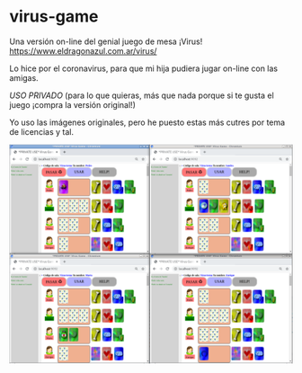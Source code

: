 # virus-game

Una versión on-line del genial juego de mesa ¡Virus! https://www.eldragonazul.com.ar/virus/

Lo hice por el coronavirus, para que mi hija pudiera jugar on-line con las amigas.

*USO PRIVADO* (para lo que quieras, más que nada porque si te gusta el juego ¡compra la versión original!)

Yo uso las imágenes originales, pero he puesto estas más cutres por tema de licencias y tal.

![un ejemplo cualquiera](ejemplo.png)
